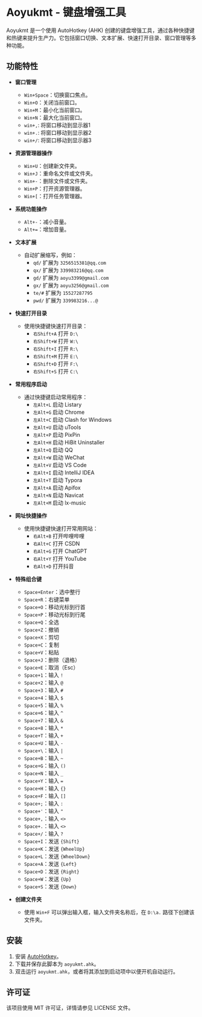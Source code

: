 # Aoyukmt - 键盘增强工具

Aoyukmt 是一个使用 AutoHotkey (AHK) 创建的键盘增强工具，通过各种快捷键和热键来提升生产力。它包括窗口切换、文本扩展、快速打开目录、窗口管理等多种功能。

## 功能特性

- **窗口管理**
  - `Win+Space`：切换窗口焦点。
  - `Win+O`：关闭当前窗口。
  - `Win+M`：最小化当前窗口。
  - `Win+N`：最大化当前窗口。
  - `win+,`: 将窗口移动到显示器1
  - `win+.`: 将窗口移动到显示器2
  - `win+/`: 将窗口移动到显示器3

- **资源管理器操作**
  - `Win+U`：创建新文件夹。
  - `Win+J`：重命名文件或文件夹。
  - `Win+-`：删除文件或文件夹。
  - `Win+P`：打开资源管理器。
  - `Win+[`：打开任务管理器。

- **系统功能操作**
  - `Alt+-`：减小音量。
  - `Alt+=`：增加音量。

- **文本扩展**
  - 自动扩展缩写，例如：
    - `qd/` 扩展为 `3256515381@qq.com`
    - `qx/` 扩展为 `339983216@qq.com`
    - `gd/` 扩展为 `aoyu3399@gmail.com`
    - `gx/` 扩展为 `aoyu3256@gmail.com`
    - `te/#` 扩展为 `15527287795`
    - `pwd/` 扩展为 `339983216...@`

- **快速打开目录**
  - 使用快捷键快速打开目录：
    - `右Shift+A` 打开 `D:\`
    - `右Shift+W` 打开 `W:\`
    - `右Shift+I` 打开 `R:\`
    - `右Shift+M` 打开 `E:\`
    - `右Shift+D` 打开 `F:\`
    - `右Shift+S` 打开 `C:\`

- **常用程序启动**
  - 通过快捷键启动常用程序：
    - `左Alt+L` 启动 Listary
    - `左Alt+G` 启动 Chrome
    - `左Alt+C` 启动 Clash for Windows
    - `左Alt+U` 启动 uTools
    - `左Alt+P` 启动 PixPin
    - `左Alt+H` 启动 HiBit Uninstaller
    - `左Alt+Q` 启动 QQ
    - `左Alt+W` 启动 WeChat
    - `左Alt+V` 启动 VS Code
    - `左Alt+I` 启动 IntelliJ IDEA
    - `左Alt+T` 启动 Typora
    - `左Alt+A` 启动 Apifox
    - `左Alt+N` 启动 Navicat
    - `左Alt+M` 启动 lx-music

- **网址快捷操作**
  - 使用快捷键快速打开常用网站：
    - `右Alt+B` 打开哔哩哔哩
    - `右Alt+C` 打开 CSDN
    - `右Alt+G` 打开 ChatGPT
    - `右Alt+Y` 打开 YouTube
    - `右Alt+D` 打开抖音

- **特殊组合键**
  - `Space+Enter`：选中整行
  - `Space+R`：右键菜单
  - `Space+O`：移动光标到行首
  - `Space+P`：移动光标到行尾
  - `Space+Q`：全选
  - `Space+Z`：撤销
  - `Space+X`：剪切
  - `Space+C`：复制
  - `Space+V`：粘贴
  - `Space+J`：删除（退格）
  - `Space+E`：取消（Esc）
  - `Space+1`：输入 `!`
  - `Space+2`：输入 `@`
  - `Space+3`：输入 `#`
  - `Space+4`：输入 `$`
  - `Space+5`：输入 `%`
  - `Space+6`：输入 `^`
  - `Space+7`：输入 `&`
  - `Space+8`：输入 `*`
  - `Space+T`：输入 `+`
  - `Space+U`：输入 `-`
  - `Space+\`：输入 `|`
  - `Space+B`：输入 `~`
  - `Space+G`：输入 `()`
  - `Space+N`：输入 `_`
  - `Space+Y`：输入 `=`
  - `Space+H`：输入 `{}`
  - `Space+F`：输入 `[]`
  - `Space+;`：输入 `:`
  - `Space+'`：输入 `"`
  - `Space+,`：输入 `<>`
  - `Space+.`：输入 `<>`
  - `Space+/`：输入 `?`
  - `Space+I`：发送 `{Shift}`
  - `Space+K`：发送 `{WheelUp}`
  - `Space+L`：发送 `{WheelDown}`
  - `Space+A`：发送 `{Left}`
  - `Space+D`：发送 `{Right}`
  - `Space+W`：发送 `{Up}`
  - `Space+S`：发送 `{Down}`

- **创建文件夹**
  - 使用 `Win+F` 可以弹出输入框，输入文件夹名称后，在 `D:\a.` 路径下创建该文件夹。

## 安装

1. 安装 [AutoHotkey](https://www.autohotkey.com/)。
2. 下载并保存此脚本为 `aoyukmt.ahk`。
3. 双击运行 `aoyukmt.ahk`，或者将其添加到启动项中以便开机自动运行。

## 许可证

该项目使用 MIT 许可证，详情请参见 LICENSE 文件。
